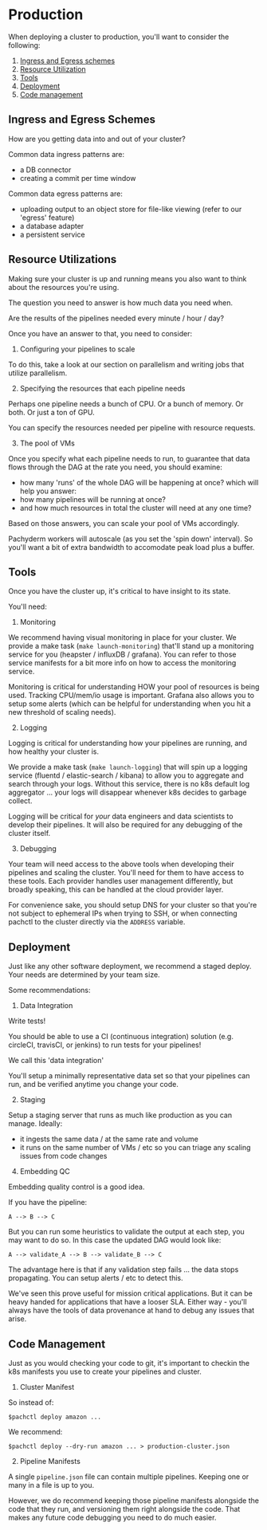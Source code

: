 # Production

When deploying a cluster to production, you'll want to consider the following:

1. [Ingress and Egress schemes](production.html#ingress-and-egress-schemes)
2. [Resource Utilization](production.html#resource-utilization)
3. [Tools](production.html#tools)
4. [Deployment](production.html#deployment)
5. [Code management](production.html#code-management)

## Ingress and Egress Schemes

How are you getting data into and out of your cluster?

Common data ingress patterns are:

- a DB connector
- creating a commit per time window

Common data egress patterns are:

- uploading output to an object store for file-like viewing (refer to our 'egress' feature)
- a database adapter
- a persistent service

## Resource Utilizations

Making sure your cluster is up and running means you also want to think about the resources you're using.

The question you need to answer is how much data you need when.

Are the results of the pipelines needed every minute / hour / day?

Once you have an answer to that, you need to consider:

1) Configuring your pipelines to scale

To do this, take a look at our section on parallelism and writing jobs that utilize parallelism.

2) Specifying the resources that each pipeline needs

Perhaps one pipeline needs a bunch of CPU. Or a bunch of memory. Or both. Or just a ton of GPU.

You can specify the resources needed per pipeline with resource requests.

3) The pool of VMs

Once you specify what each pipeline needs to run, to guarantee that data flows through the DAG at the rate you need, you should examine:

- how many 'runs' of the whole DAG will be happening at once? which will help you answer:
- how many pipelines will be running at once?
- and how much resources in total the cluster will need at any one time?

Based on those answers, you can scale your pool of VMs accordingly.

Pachyderm workers will autoscale (as you set the 'spin down' interval). So you'll want a bit of extra bandwidth to accomodate peak load plus a buffer.

## Tools

Once you have the cluster up, it's critical to have insight to its state.

You'll need:

1) Monitoring

We recommend having visual monitoring in place for your cluster. We provide a make task (`make launch-monitoring`) that'll stand up a monitoring service for you (heapster / influxDB / grafana). You can refer to those service manifests for a bit more info on how to access the monitoring service.

Monitoring is critical for understanding HOW your pool of resources is being used. Tracking CPU/mem/io usage is important. Grafana also allows you to setup some alerts (which can be helpful for understanding when you hit a new threshold of scaling needs).

2) Logging

Logging is critical for understanding how your pipelines are running, and how healthy your cluster is.

We provide a make task (`make launch-logging`) that will spin up a logging service (fluentd / elastic-search / kibana) to allow you to aggregate and search through your logs. Without this service, there is no k8s default log aggregator ... your logs will disappear whenever k8s decides to garbage collect.

Logging will be critical for _your_ data engineers and data scientists to develop their pipelines. It will also be required for any debugging of the cluster itself.

3) Debugging

Your team will need access to the above tools when developing their pipelines and scaling the cluster. You'll need for them to have access to these tools. Each provider handles user management differently, but broadly speaking, this can be handled at the cloud provider layer.

For convenience sake, you should setup DNS for your cluster so that you're not subject to ephemeral IPs when trying to SSH, or when connecting pachctl to the cluster directly via the `ADDRESS` variable.

## Deployment

Just like any other software deployment, we recommend a staged deploy. Your needs are determined by your team size.

Some recommendations:

1) Data Integration

Write tests!

You should be able to use a CI (continuous integration) solution (e.g. circleCI, travisCI, or jenkins) to run tests for your pipelines!

We call this 'data integration'

You'll setup a minimally representative data set so that your pipelines can run, and be verified anytime you change your code.

2) Staging

Setup a staging server that runs as much like production as you can manage. Ideally:

- it ingests the same data / at the same rate and volume
- it runs on the same number of VMs / etc so you can triage any scaling issues from code changes

4) Embedding QC

Embedding quality control is a good idea.

If you have the pipeline:

```
A --> B --> C
```

But you can run some heuristics to validate the output at each step, you may want to do so. In this case the updated DAG would look like:

```
A --> validate_A --> B --> validate_B --> C
```

The advantage here is that if any validation step fails ... the data stops propagating. You can setup alerts / etc to detect this.

We've seen this prove useful for mission critical applications. But it can be heavy handed for applications that have a looser SLA. Either way - you'll always have the tools of data provenance at hand to debug any issues that arise.


## Code Management

Just as you would checking your code to git, it's important to checkin the k8s manifests you use to create your pipelines and cluster.

1) Cluster Manifest

So instead of:

```
$pachctl deploy amazon ...
```

We recommend:

```
$pachctl deploy --dry-run amazon ... > production-cluster.json
```

2) Pipeline Manifests

A single `pipeline.json` file can contain multiple pipelines. Keeping one or many in a file is up to you.

However, we do recommend keeping those pipeline manifests alongside the code that they run, and versioning them right alongside the code. That makes any future code debugging you need to do much easier.

